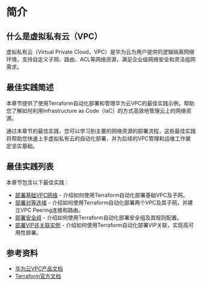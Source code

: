 # 简介

## 什么是虚拟私有云（VPC）

虚拟私有云（Virtual Private Cloud，VPC）是华为云为用户提供的逻辑隔离网络环境，支持自定义子网、路由、ACL等网络资源，满足企业级网络安全和灵活组网需求。

## 最佳实践简述

本章节提供了使用Terraform自动化部署和管理华为云VPC的最佳实践示例，帮助您了解如何利用Infrastructure as Code（IaC）的方式高效地管理云上的网络资源。

通过本章节的最佳实践，您可以学习到主要的网络资源的部署流程，这些最佳实践将帮助您快速上手虚拟私有云的自动化部署，并为后续的VPC管理和运维工作奠定坚实基础。

## 最佳实践列表

本章节包含以下最佳实践：

* [部署基础VPC网络](basic.md) - 介绍如何使用Terraform自动化部署基础VPC及子网。
* [部署对等连接](peering.md) - 介绍如何使用Terraform自动化部署两个VPC及其子网，并建立VPC Peering连接和路由。
* [部署安全组](security_group.md) - 介绍如何使用Terraform自动化部署安全组及其规则配置。
* [部署VIP并关联实例](vip_associate.md) - 介绍如何使用Terraform自动化部署VIP关联，实现高可用性部署。

## 参考资料

- [华为云VPC产品文档](https://support.huaweicloud.com/vpc/index.html)
- [Terraform官方文档](https://www.terraform.io/docs/index.html)

